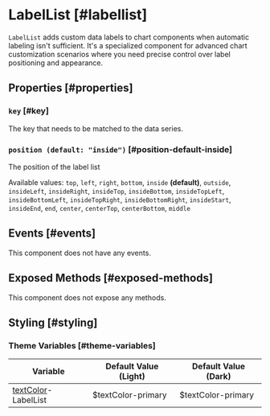 # LabelList [#labellist]

`LabelList` adds custom data labels to chart components when automatic labeling isn't sufficient. It's a specialized component for advanced chart customization scenarios where you need precise control over label positioning and appearance.

## Properties [#properties]

### `key` [#key]

The key that needs to be matched to the data series.

### `position (default: "inside")` [#position-default-inside]

The position of the label list

Available values: `top`, `left`, `right`, `bottom`, `inside` **(default)**, `outside`, `insideLeft`, `insideRight`, `insideTop`, `insideBottom`, `insideTopLeft`, `insideBottomLeft`, `insideTopRight`, `insideBottomRight`, `insideStart`, `insideEnd`, `end`, `center`, `centerTop`, `centerBottom`, `middle`

## Events [#events]

This component does not have any events.

## Exposed Methods [#exposed-methods]

This component does not expose any methods.

## Styling [#styling]

### Theme Variables [#theme-variables]

| Variable | Default Value (Light) | Default Value (Dark) |
| --- | --- | --- |
| [textColor](../styles-and-themes/common-units/#color)-LabelList | $textColor-primary | $textColor-primary |
